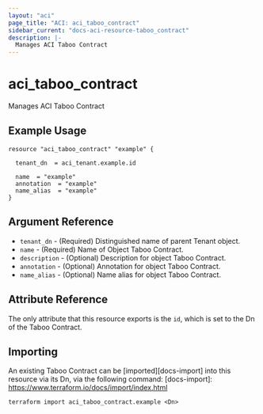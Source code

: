 ```yaml
---
layout: "aci"
page_title: "ACI: aci_taboo_contract"
sidebar_current: "docs-aci-resource-taboo_contract"
description: |-
  Manages ACI Taboo Contract
---
```


# aci_taboo_contract #
Manages ACI Taboo Contract

## Example Usage ##

```hcl
resource "aci_taboo_contract" "example" {

  tenant_dn  = aci_tenant.example.id

  name  = "example"
  annotation  = "example"
  name_alias  = "example"
}
```
## Argument Reference ##
* `tenant_dn` - (Required) Distinguished name of parent Tenant object.
* `name` - (Required) Name of Object Taboo Contract.
* `description` - (Optional) Description for object  Taboo Contract.
* `annotation` - (Optional) Annotation for object Taboo Contract.
* `name_alias` - (Optional) Name alias for object Taboo Contract.



## Attribute Reference

The only attribute that this resource exports is the `id`, which is set to the
Dn of the Taboo Contract.

## Importing ##

An existing Taboo Contract can be [imported][docs-import] into this resource via its Dn, via the following command:
[docs-import]: https://www.terraform.io/docs/import/index.html


```
terraform import aci_taboo_contract.example <Dn>
```